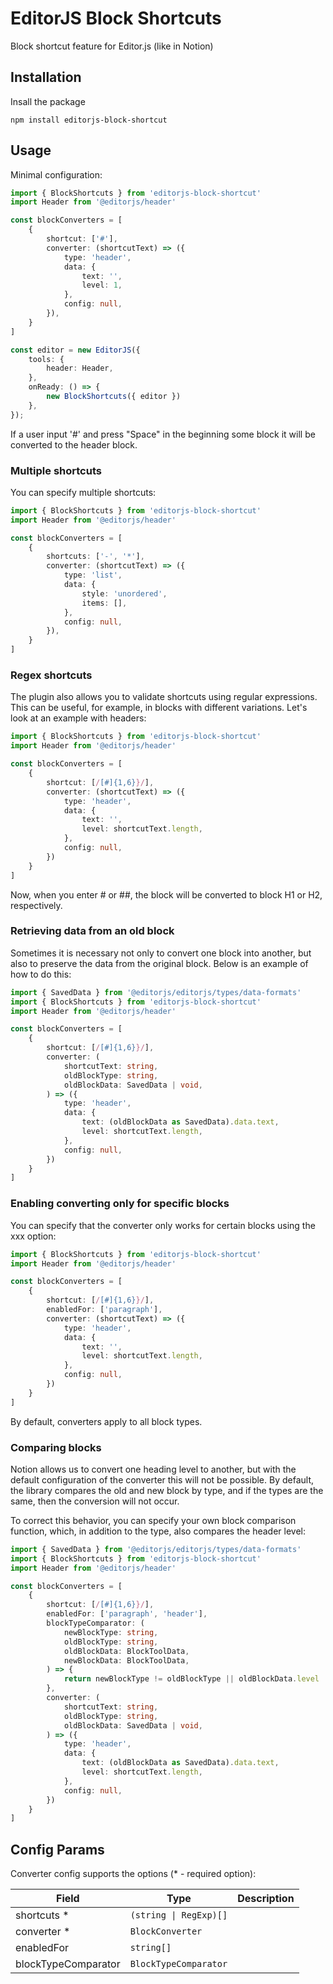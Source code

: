 # EditorJS Block Shortcuts

Block shortcut feature for Editor.js (like in Notion)

## Installation

Insall the package

```shell
npm install editorjs-block-shortcut
```

## Usage

Minimal configuration:

```typescript
import { BlockShortcuts } from 'editorjs-block-shortcut'
import Header from '@editorjs/header'

const blockConverters = [
    {
        shortcut: ['#'],
        converter: (shortcutText) => ({
            type: 'header',
            data: {
                text: '',
                level: 1,
            },
            config: null,
        }),
    }
]

const editor = new EditorJS({
    tools: {
        header: Header,
    },
    onReady: () => {
        new BlockShortcuts({ editor })
    },
});
```

If a user input '#' and press "Space" in the beginning some block it will be converted to the header block.

### Multiple shortcuts

You can specify multiple shortcuts:

```typescript
import { BlockShortcuts } from 'editorjs-block-shortcut'
import Header from '@editorjs/header'

const blockConverters = [
    {
        shortcuts: ['-', '*'],
        converter: (shortcutText) => ({
            type: 'list',
            data: {
                style: 'unordered',
                items: [],
            },
            config: null,
        }),
    }
]
```

### Regex shortcuts

The plugin also allows you to validate shortcuts using regular expressions. This can be useful, for example, 
in blocks with different variations. Let's look at an example with headers:

```typescript
import { BlockShortcuts } from 'editorjs-block-shortcut'
import Header from '@editorjs/header'

const blockConverters = [
    {
        shortcut: [/[#]{1,6}}/],
        converter: (shortcutText) => ({
            type: 'header',
            data: {
                text: '',
                level: shortcutText.length,
            },
            config: null,
        })
    }
]
```

Now, when you enter # or ##, the block will be converted to block H1 or H2, respectively.

### Retrieving data from an old block

Sometimes it is necessary not only to convert one block into another, 
but also to preserve the data from the original block. Below is an example of how to do this:

```typescript
import { SavedData } from '@editorjs/editorjs/types/data-formats'
import { BlockShortcuts } from 'editorjs-block-shortcut'
import Header from '@editorjs/header'

const blockConverters = [
    {
        shortcut: [/[#]{1,6}}/],
        converter: (
            shortcutText: string,
            oldBlockType: string,
            oldBlockData: SavedData | void,
        ) => ({
            type: 'header',
            data: {
                text: (oldBlockData as SavedData).data.text,
                level: shortcutText.length,
            },
            config: null,
        })
    }
]
```


### Enabling converting only for specific blocks

You can specify that the converter only works for certain blocks using the xxx option:

```typescript
import { BlockShortcuts } from 'editorjs-block-shortcut'
import Header from '@editorjs/header'

const blockConverters = [
    {
        shortcut: [/[#]{1,6}}/],
        enabledFor: ['paragraph'],
        converter: (shortcutText) => ({
            type: 'header',
            data: {
                text: '',
                level: shortcutText.length,
            },
            config: null,
        })
    }
]
```

By default, converters apply to all block types.

### Comparing blocks

Notion allows us to convert one heading level to another, but with the default configuration of the converter 
this will not be possible. By default, the library compares the old and new block by type, and if the types are the same, 
then the conversion will not occur.

To correct this behavior, you can specify your own block comparison function, which, in addition to the type, 
also compares the header level:

```typescript
import { SavedData } from '@editorjs/editorjs/types/data-formats'
import { BlockShortcuts } from 'editorjs-block-shortcut'
import Header from '@editorjs/header'

const blockConverters = [
    {
        shortcut: [/[#]{1,6}}/],
        enabledFor: ['paragraph', 'header'],
        blockTypeComparator: (
            newBlockType: string,
            oldBlockType: string,
            oldBlockData: BlockToolData,
            newBlockData: BlockToolData,
        ) => {
            return newBlockType != oldBlockType || oldBlockData.level != newBlockData.level
        },
        converter: (
            shortcutText: string,
            oldBlockType: string,
            oldBlockData: SavedData | void,
        ) => ({
            type: 'header',
            data: {
                text: (oldBlockData as SavedData).data.text,
                level: shortcutText.length,
            },
            config: null,
        })
    }
]
```

## Config Params

Converter config supports the options (* - required option):

| Field               | Type     | Description        |
|---------------------|----------| ------------------ |
| shortcuts *         | <code>(string &#124; RegExp)[]</code> | |
| converter *         | `BlockConverter` | |
| enabledFor          | `string[]` | |
| blockTypeComparator | `BlockTypeComparator` | |
